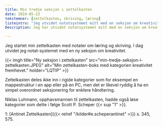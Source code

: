 ```yaml
---
title: Min tredje seksjon i zettelkasten
date: 2024-05-23
tekstemner: [zettelkasten, skriving, læring]
listeintro: "Jeg utvidet notatsystemet mitt med en seksjon om kreativitet."
Description: Jeg har utvidet notatsystemet mitt med en seksjon om kreativitet."

---
```


Jeg startet min zettelkasten med notater om læring og skriving. I dag utvidet jeg notat-systemet med en ny seksjon om kreativitet.

{{< imgh title="Ny seksjon i zettelkasten" src="min-tredje-seksjon-i-zettelkasten.JPEG" alt="Min zettelkasten-boks med kategorien kreativitet fremhevet." holder="LQTIP" >}}

Zettelkasten deles ikke inn i rigide kategorier som for eksempel en mappestruktur i en app eller på en PC, men det er likevel ryddig å ha en simpel overordnet seksjonering for enklere håndtering.

Niklas Luhmann, opphavsmannen til zettelkasten, hadde også løse kategorier som dette i følge Scott P. Scheper {{< sup "1" >}}.

1: [Antinet Zettelkasten]({{< relref "/kilder#e.scheperantinet" >}}) s. 345, 575.

